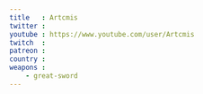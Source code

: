 ```yaml
---
title   : Artcmis
twitter :
youtube : https://www.youtube.com/user/Artcmis
twitch  :
patreon :
country :
weapons :
    - great-sword
---
```

